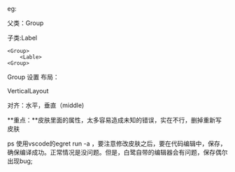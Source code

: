eg:

父类：Group

子类:Label

```
<Group>
	<Lable>
<Group>
```

Group 设置 布局：

VerticalLayout

对齐：水平，垂直（middle)

**重点：**皮肤里面的属性，太多容易造成未知的错误，实在不行，删掉重新写皮肤

ps 使用vscode的egret run -a ，要注意修改皮肤之后，要在代码编辑中，保存，确保编译成功。正常情况是没问题。但是，白鹭自带的编辑器会有问题，保存偶尔出现bug;